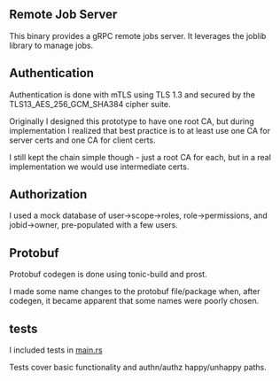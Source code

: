 ## Remote Job Server

This binary provides a gRPC remote jobs server. It leverages the joblib library to manage jobs.

## Authentication

Authentication is done with mTLS using TLS 1.3 and secured by the TLS13_AES_256_GCM_SHA384 cipher suite.

Originally I designed this prototype to have one root CA, but during implementation I realized that best practice is to at least use one
CA for server certs and one CA for client certs.

I still kept the chain simple though - just a root CA for each, but in a real implementation we would use intermediate certs.

## Authorization

I used a mock database of user->scope->roles, role->permissions, and jobid->owner, pre-populated with a few users.

## Protobuf

Protobuf codegen is done using tonic-build and prost.

I made some name changes to the protobuf file/package when, after codegen, it became apparent that some names were poorly chosen.

## tests

I included tests in [main.rs](src/main.rs)

Tests cover basic functionality and authn/authz happy/unhappy paths. 
